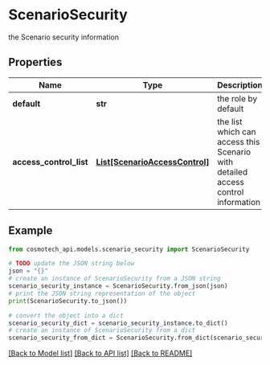# ScenarioSecurity

the Scenario security information

## Properties

Name | Type | Description | Notes
------------ | ------------- | ------------- | -------------
**default** | **str** | the role by default | 
**access_control_list** | [**List[ScenarioAccessControl]**](ScenarioAccessControl.md) | the list which can access this Scenario with detailed access control information | 

## Example

```python
from cosmotech_api.models.scenario_security import ScenarioSecurity

# TODO update the JSON string below
json = "{}"
# create an instance of ScenarioSecurity from a JSON string
scenario_security_instance = ScenarioSecurity.from_json(json)
# print the JSON string representation of the object
print(ScenarioSecurity.to_json())

# convert the object into a dict
scenario_security_dict = scenario_security_instance.to_dict()
# create an instance of ScenarioSecurity from a dict
scenario_security_from_dict = ScenarioSecurity.from_dict(scenario_security_dict)
```
[[Back to Model list]](../README.md#documentation-for-models) [[Back to API list]](../README.md#documentation-for-api-endpoints) [[Back to README]](../README.md)


